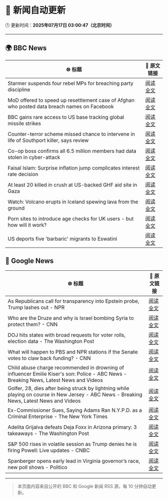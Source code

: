 # 🧠 新闻自动更新

🕒 更新时间：**2025年07月17日 03:00:47（北京时间）**

---

## 🌍 BBC News

| 🌐 标题 | 🔗 原文链接 |
|--------|-------------|
| Starmer suspends four rebel MPs for breaching party discipline | [阅读全文](https://www.bbc.com/news/articles/c5y7zqdwzqyo) |
| MoD offered to speed up resettlement case of Afghan who posted data breach names on Facebook | [阅读全文](https://www.bbc.com/news/articles/c0rvyqd7wq2o) |
| BBC gains rare access to US base tracking global missile strikes | [阅读全文](https://www.bbc.com/news/articles/cy8k2nd7e9no) |
| Counter-terror scheme missed chance to intervene in life of Southport killer, says review | [阅读全文](https://www.bbc.com/news/articles/c74zy014x84o) |
| Co-op boss confirms all 6.5 million members had data stolen in cyber-attack | [阅读全文](https://www.bbc.com/news/articles/cql0ple066po) |
| Faisal Islam: Surprise inflation jump complicates interest rate decision | [阅读全文](https://www.bbc.com/news/articles/c70xy9nv7p7o) |
| At least 20 killed in crush at US-backed GHF aid site in Gaza | [阅读全文](https://www.bbc.com/news/articles/cg4rwrkdlzxo) |
| Watch: Volcano erupts in Iceland spewing lava from the ground | [阅读全文](https://www.bbc.com/news/videos/c2ezy1exj9wo) |
| Porn sites to introduce age checks for UK users - but how will it work? | [阅读全文](https://www.bbc.com/news/articles/ceq7ye3q2zwo) |
| US deports five 'barbaric' migrants to Eswatini | [阅读全文](https://www.bbc.com/news/articles/clyze8mvzdgo) |

## 📰 Google News

| 🌐 标题 | 🔗 原文链接 |
|--------|-------------|
| As Republicans call for transparency into Epstein probe, Trump lashes out - NPR | [阅读全文](https://news.google.com/rss/articles/CBMib0FVX3lxTE5yUkJOTnBmMjUxZWgzT2M2ZDVEZjl6RDJYU1FqS1RYdnE3NVBqeEtNeDBvR01jMjgzLUxyWkRUYXVaZFVlejZTUUFpcGxCT3FDQkE0NENnUlYwSEVwWkxoUlJ2RnoxSXVVV3RmQTdHcw?oc=5) |
| Who are the Druze and why is Israel bombing Syria to protect them? - CNN | [阅读全文](https://news.google.com/rss/articles/CBMilgFBVV95cUxNWGUzeTNXem9GNWEyTWhBM0FtTFFpdmZEVVJfRGJFMDRLMjBfWWt2bTBoczlTMGM0NGdJcEh4MDB4bnAzdVROTHhVSlg3X3ZWLTZHTnppNzZsOFpKXzdqYWM3eEpRMUdJTjREb0N0WXJrZlRzakdxb3liX3Zselh1Sl80Mk9kVnRpcXIxOWNRWjJJdVphYkHSAZsBQVVfeXFMTk91eXpSNEQ5VHUwdUVpYmcyZFNrY0MwLWJULVhwV3g3MnVuXzkwVzRoN3FDV29QZXpWSnVDWC1wYU1tWjNueHNJUm9xZlBVQmNrS0REblY1bEdPY0JvbWdhMTRjNzdTclZUSlpGS1RuM2pyTHJDb0xTREhPLXE5NlZIcC1qWUtXTWczLXhJWlR1QnpOLVFNR0V5WTA?oc=5) |
| DOJ hits states with broad requests for voter rolls, election data - The Washington Post | [阅读全文](https://news.google.com/rss/articles/CBMihgFBVV95cUxQUUdEZUw5cS1oUVd0UmhNcVVtRHMxeEJXN3RPRlRSY29JR0lhbjNqdEM5NURhX2g4cTZrSW01bF9aYVJ1UjJNeGw5VHc0YXVucmtQQTdVV3VmazVXYlpGa19XSGJwQ09Nb3VqMEpZcmpwNjllVDc5LURSazk4RHU3Tmd3MTk2Zw?oc=5) |
| What will happen to PBS and NPR stations if the Senate votes to claw back funding? - CNN | [阅读全文](https://news.google.com/rss/articles/CBMijwFBVV95cUxNZGN1V2VCYzZXZVNoYXQ3aHZTd2UtT2s0RFZvTXJVaWhUYmEzRzlWam1lLUZ1elNhT1VjblJTd2JSWVgycmJoZEp3TlNKbGF0Wjg3Q2tkeFcwRUFTZllsUEwzTTl2R1NKTGpQM0RYN0FDNUt5Yk0zamptUzcxVURELXhlR0k0RDVuOTB0eVowc9IBlAFBVV95cUxPREoxV1EzTzdQZlVuSWpKa0xhV21QM1RRMkMzaWNnamFmSVQ2RUdVaG1xa3FYdXVuaEtVUUo5NTNhdFV4bXJLZU5LMFFmeGZEZTZIZzlWRWRXMXpLYmxoeHpUUzBIeWlXTkdlYjhvV1BCa0V3THF4U1VWU0RnNDJ4Z1lRSzFlTC1EVk5QaTM4SHZMeFlT?oc=5) |
| Child abuse charge recommended in drowning of influencer Emilie Kiser's son: Police - ABC News - Breaking News, Latest News and Videos | [阅读全文](https://news.google.com/rss/articles/CBMiqwFBVV95cUxPcVg5SHVnLWF6bTJhbDhXWDFoYk5kT2VrTVBGSDUtTU5USUhIeDB3eGw1dXIydWptTDNfanVScEJHMGlQSmtMNTM3aXVQRmRoMHFwZDkxVWpvYy1ic3NrVE5leUhKSG9HanAxYklNLXRrbUp4Z0tUX2huRUZXWFB4bEtJSmJjSUxJM1VkcFpKUTVnMER5SEQ1RGNueFVxR0hiRDRNNUliMUhpMXfSAbABQVVfeXFMTkpOM01vSldEbU5sekJ6NjF0aXQtaDVoYXZabF9aLUhPNjZwQ18zak1EcjdDemUtSENXSzJBOFJPOTBRcjhIb2xpMlRLQnR3MUpILUtpbFU3Nzd2YzRuN2lIakNGaUd2MXFNcXBIcFhLSWtVOTZ3b1ZBQkk2cGhGU2tSZmEweDFSbkQ5RmZIeHpJTmpBNDY3VUZfbVlJdjc1ZEhvd1JzU2JFdHhNcTJwWU8?oc=5) |
| Golfer, 28, dies after being struck by lightning while playing on course in New Jersey - ABC News - Breaking News, Latest News and Videos | [阅读全文](https://news.google.com/rss/articles/CBMimgFBVV95cUxOTlNCYzYyV0U5a3k4T0dmNGZFRFhsTENDNWFhQmFSVGQ0RGI4WjRhZzY0ZDVCWUZQb2ZWOHZJUGFSS09jSXlHVXpXM2FLTzhyeEU5TWxrS1JLNExQT09DNUp5eVpPV0paZVdEZDdrc0ZUbUxxUjVZdzM3TzNoMFQyVjEyZVJrV2h6MUZiSEgwRjZJdVQxY2V6N0930gGfAUFVX3lxTE5KM1RQSHZobHJpNFp1UExTaWZQR25VVUFaNENpM1F5Z196VEN6UlAtVzlFRmtveXJrYk1CYmVXa2lENmltLWFGWll2a0F5dS1rQkl5NHpZajdjMWwzRDJSc1ZGTmhOWkVYbkJlSU0xMVNGQkhBWU9YcEp5SzUxNG1qS19JRFJUaHV6TFlDd29QV2lfMnNKNzRqODZlTHFKTQ?oc=5) |
| Ex-Commissioner Sues, Saying Adams Ran N.Y.P.D. as a Criminal Enterprise - The New York Times | [阅读全文](https://news.google.com/rss/articles/CBMijAFBVV95cUxQejJaYW1NVVJTdkFPLUo1WTlLOHdJa3dvcTlHMHJocU1XeV80ZGxxQmhDbl9Zd2FLRWZsVkp6WDh5NVRKZXFzOXh1WmdrcFJoMmI4Q1BoSVVqQ0ZFNFVhMkF1Mng2Z19KY1I2OGRuM09ja2o3WVB0UHhGWl9Tc0J3NDlyZmtqY3hzSkJnSA?oc=5) |
| Adelita Grijalva defeats Deja Foxx in Arizona primary: 3 takeaways - The Washington Post | [阅读全文](https://news.google.com/rss/articles/CBMilgFBVV95cUxPXzJnaHo4eGE3eGRUUFdxMmpabHlpQTFfcGFoWVlhWXVrQVVsdzU2YTJyWEtGSHkxTXRmTWFQTi1MM3Vjdy1QLURRZnhxOFRTNVQ2dXJ3azM2dUY0WjcybHVhS2hfMnhCMS1rTkZfR2pYdWszYV9WUjhyWmdCWDYzdnBRNEVRNnFoRWk4aXVQalBwQWJmYUE?oc=5) |
| S&P 500 rises in volatile session as Trump denies he is firing Powell: Live updates - CNBC | [阅读全文](https://news.google.com/rss/articles/CBMidkFVX3lxTFB3SEhTdUNtSjlqVi1tRXBFakRMYm45R21WWXhfRWtQcEtEbEZjU21uWFhQWWFXVUJ1eVhTbUhwUmZDY1kzY2RBT2Q3Rm1TLWlhR2IzNVlSTVU1RERRYm53Q3hPbWZHSkQxdk90QkNQcXdpeWtpTnfSAXtBVV95cUxOaVBBWkhVbWEzdkdNazZRblZTdGZBQTNXSnhBR1h5RFdZWENKMGJjWndwT000VHMyZjRITFhtb3NnUWxJZzFTQ0lGVEZQbmh5ak9Ea0dOeHJsbFUyQXlhQ2NKdVhIWWZKU0hJRHdUcW43QzFmZlJIdEZhVnM?oc=5) |
| Spanberger opens early lead in Virginia governor’s race, new poll shows - Politico | [阅读全文](https://news.google.com/rss/articles/CBMiiwFBVV95cUxPSGVtQVpZdWszQXBrZG8zMjItUnhhWjBBdWRmZzY4OVI3NC11MnVySjFoYmVubEFwdWotd24xb3ZTSmlwR1RJQ29NUHdlZGRmWVY4MmN0V3puVGtIZGRjRW5zMElZYXlEUmt5RDZJR21hR0wwUDN3RVJtenRLOUhzVU01SHBlc3pHNURV?oc=5) |

---
> 本页面内容来自公开的 BBC 和 Google 新闻 RSS 源，每 10 分钟自动更新。